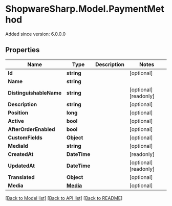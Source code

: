# ShopwareSharp.Model.PaymentMethod
Added since version: 6.0.0.0

## Properties

Name | Type | Description | Notes
------------ | ------------- | ------------- | -------------
**Id** | **string** |  | [optional] 
**Name** | **string** |  | 
**DistinguishableName** | **string** |  | [optional] [readonly] 
**Description** | **string** |  | [optional] 
**Position** | **long** |  | [optional] 
**Active** | **bool** |  | [optional] 
**AfterOrderEnabled** | **bool** |  | [optional] 
**CustomFields** | **Object** |  | [optional] 
**MediaId** | **string** |  | [optional] 
**CreatedAt** | **DateTime** |  | [readonly] 
**UpdatedAt** | **DateTime** |  | [optional] [readonly] 
**Translated** | **Object** |  | [optional] 
**Media** | [**Media**](Media.md) |  | [optional] 

[[Back to Model list]](../README.md#documentation-for-models) [[Back to API list]](../README.md#documentation-for-api-endpoints) [[Back to README]](../README.md)

